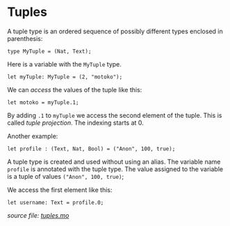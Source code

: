 # Tuples

A tuple type is an ordered sequence of possibly different types enclosed in parenthesis:

```motoko
type MyTuple = (Nat, Text);
```

Here is a variable with the `MyTuple` type.

```motoko
let myTuple: MyTuple = (2, "motoko");
```

We can *access* the values of the tuple like this:

```motoko
let motoko = myTuple.1;
```

By adding `.1` to `myTuple` we access the second element of the tuple. This is called *tuple projection*. The indexing starts at 0.

Another example:

```motoko
let profile : (Text, Nat, Bool) = ("Anon", 100, true);
```

A tuple type is created and used without using an alias. The variable name `profile` is annotated with the tuple type. The value assigned to the variable is a tuple of values `("Anon", 100, true)`;

We access the first element like this:

```motoko
let username: Text = profile.0;
```

*source file: [tuples.mo](tuples.mo)*

